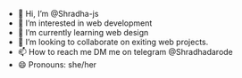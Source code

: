 - 👋 Hi, I’m @Shradha-js
- 👀 I’m interested in web development
- 🌱 I’m currently learning web design
- 💞️ I’m looking to collaborate on exiting web projects. 
- 📫 How to reach me DM me on telegram @Shradhadarode
- 😄 Pronouns: she/her


<!---
Shradha-js/Shradha-js is a ✨ special ✨ repository because its `README.md` (this file) appears on your GitHub profile.
You can click the Preview link to take a look at your changes.
--->
